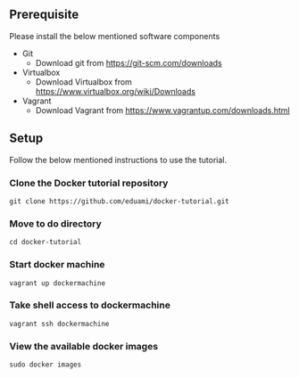 ## Prerequisite
Please install the below mentioned software components
- Git
  - Download git from https://git-scm.com/downloads
- Virtualbox
  - Download Virtualbox from https://www.virtualbox.org/wiki/Downloads
- Vagrant
  - Download Vagrant from https://www.vagrantup.com/downloads.html  


## Setup
Follow the below mentioned instructions to use the tutorial.
### Clone the Docker tutorial repository
  	git clone https://github.com/eduami/docker-tutorial.git
### Move to do directory
  	cd docker-tutorial
### Start docker machine
  	vagrant up dockermachine
### Take shell access to dockermachine
  	vagrant ssh dockermachine  
### View the available docker images
  	sudo docker images
